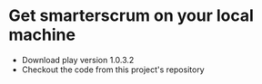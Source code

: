 # Get smarterscrum on your local machine #

  * Download play version 1.0.3.2
  * Checkout the code from this project's repository